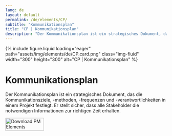 ```yaml
---
lang: de
layout: default
permalink: /de/elements/CP/
subtitle: "Kommunikationsplan"
title: "CP | Kommunikationsplan"
description: "Der Kommunikationsplan ist ein strategisches Dokument, das die Kommunikationsziele, -methoden, -frequenzen und -verantwortlichkeiten in einem Projekt festlegt. Er stellt sicher, dass alle Stakeholder die notwendigen Informationen zur richtigen Zeit erhalten."
---
```


{% include figure.liquid loading="eager" path="assets/img/elements/de/CP.card.png" class="img-fluid" width="300" height="300" alt="CP | Kommunikationsplan" %}

# Kommunikationsplan

Der Kommunikationsplan ist ein strategisches Dokument, das die Kommunikationsziele, -methoden, -frequenzen und -verantwortlichkeiten in einem Projekt festlegt. Er stellt sicher, dass alle Stakeholder die notwendigen Informationen zur richtigen Zeit erhalten.

<a href="https://apps.apple.com/app/apple-store/id6738084498?pt=127441684&ct=website&mt=8">
  <img src="{{ "assets/img/en/appstore.png" | relative_url }}" width="120" height="40" alt="Download PM Elements">
</a>
